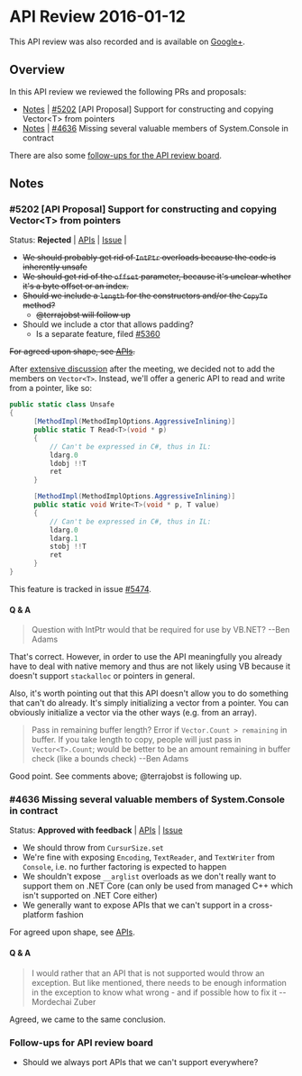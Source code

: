 # API Review 2016-01-12

This API review was also recorded and is available on [Google+](https://plus.google.com/events/cthpiilbq2hhe0etgeg3mgue72g).

## Overview

In this API review we reviewed the following PRs and proposals:

* [Notes](#5202-api-proposal-support-for-constructing-and-copying-vectort-from-pointers) | [#5202](https://github.com/dotnet/corefx/issues/5202) [API Proposal] Support for constructing and copying Vector\<T> from pointers
* [Notes](#4636-missing-several-valuable-members-of-systemconsole-in-contract) | [#4636](https://github.com/dotnet/corefx/issues/4636) Missing several valuable members of System.Console in contract

There are also some [follow-ups for the API review board](#follow-ups-for-api-review-board).

## Notes

### #5202 [API Proposal] Support for constructing and copying Vector\<T> from pointers

Status: **Rejected** |
[APIs](VectorOfT.md) |
[Issue](https://github.com/dotnet/corefx/issues/5202) |

* ~~We should probably get rid of `IntPtr` overloads because the code is inherently unsafe~~
* ~~We should get rid of the `offset` parameter, because it's unclear whether it's a byte offset or an index.~~
* ~~Should we include a `length` for the constructors and/or the `CopyTo` method?~~
    - ~~@terrajobst will follow up~~
* Should we include a ctor that allows padding?
    - Is a separate feature, filed [#5360](https://github.com/dotnet/corefx/issues/5360)

~~For agreed upon shape, see [APIs](VectorOfT.md).~~

After [extensive discussion](https://github.com/dotnet/apireviews/pull/23) after the meeting, we decided not to add the members on `Vector<T>`. Instead, we'll offer a generic API to read and write from a pointer, like so:

```C#
public static class Unsafe
{
      [MethodImpl(MethodImplOptions.AggressiveInlining)]
      public static T Read<T>(void * p)
      {
          // Can't be expressed in C#, thus in IL:
          ldarg.0
          ldobj !!T
          ret
      }

      [MethodImpl(MethodImplOptions.AggressiveInlining)]
      public static void Write<T>(void * p, T value)
      {
          // Can't be expressed in C#, thus in IL:
          ldarg.0
          ldarg.1
          stobj !!T
          ret
      }
}
```

This feature is tracked in issue [#5474](https://github.com/dotnet/corefx/issues/5474).

#### Q & A

> Question with IntPtr would that be required for use by VB.NET?
> --Ben Adams

That's correct. However, in order to use the API meaningfully you already have to deal with native memory and thus are not likely using VB because it doesn't support `stackalloc` or pointers in general.

Also, it's worth pointing out that this API doesn't allow you to do something that can't do already. It's simply initializing a vector from a pointer. You can obviously initialize a vector via the other ways (e.g. from an array).

> Pass in remaining buffer length? Error if `Vector.Count > remaining` in buffer. If you take length to copy, people will just pass in `Vector<T>.Count`; would be better to be an amount remaining in buffer check (like a bounds check)
> --Ben Adams

Good point. See comments above; @terrajobst is following up.

### #4636 Missing several valuable members of System.Console in contract

Status: **Approved with feedback** |
[APIs](Console.md) |
[Issue](https://github.com/dotnet/corefx/issues/4636)

* We should throw from `CursurSize.set`
* We're fine with exposing `Encoding`, `TextReader`, and `TextWriter` from `Console`, i.e. no further factoring is expected to happen
* We shouldn't expose `__arglist` overloads as we don't really want to support them on .NET Core (can only be used from managed C++ which isn't supported on .NET Core either)
* We generally want to expose APIs that we can't support in a cross-platform fashion

For agreed upon shape, see [APIs](Console.md).

#### Q & A

> I would rather that an API that is not supported would throw an exception. But like mentioned, there needs to be enough information in the exception to know what wrong - and if possible how to fix it
> --Mordechai Zuber

Agreed, we came to the same conclusion.

### Follow-ups for API review board

* Should we always port APIs that we can't support everywhere?
